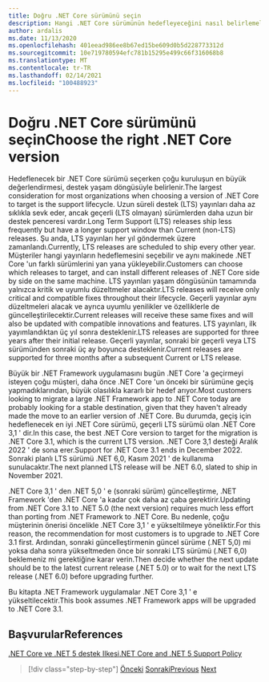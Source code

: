 ```yaml
---
title: Doğru .NET Core sürümünü seçin
description: Hangi .NET Core sürümünün hedefleyeceğini nasıl belirlemelisiniz?
author: ardalis
ms.date: 11/13/2020
ms.openlocfilehash: 401eead986ee8b67ed15be609d0b5d228773312d
ms.sourcegitcommit: 10e719780594efc781b15295e499c66f316068b8
ms.translationtype: MT
ms.contentlocale: tr-TR
ms.lasthandoff: 02/14/2021
ms.locfileid: "100488923"
---
```

# <a name="choose-the-right-net-core-version"></a><span data-ttu-id="c1665-103">Doğru .NET Core sürümünü seçin</span><span class="sxs-lookup"><span data-stu-id="c1665-103">Choose the right .NET Core version</span></span>

<span data-ttu-id="c1665-104">Hedeflenecek bir .NET Core sürümü seçerken çoğu kuruluşun en büyük değerlendirmesi, destek yaşam döngüsüyle belirlenir.</span><span class="sxs-lookup"><span data-stu-id="c1665-104">The largest consideration for most organizations when choosing a version of .NET Core to target is the support lifecycle.</span></span> <span data-ttu-id="c1665-105">Uzun süreli destek (LTS) yayınları daha az sıklıkla sevk eder, ancak geçerli (LTS olmayan) sürümlerden daha uzun bir destek penceresi vardır.</span><span class="sxs-lookup"><span data-stu-id="c1665-105">Long Term Support (LTS) releases ship less frequently but have a longer support window than Current (non-LTS) releases.</span></span> <span data-ttu-id="c1665-106">Şu anda, LTS yayınları her yıl göndermek üzere zamanlandı.</span><span class="sxs-lookup"><span data-stu-id="c1665-106">Currently, LTS releases are scheduled to ship every other year.</span></span> <span data-ttu-id="c1665-107">Müşteriler hangi yayınların hedeflemesini seçebilir ve aynı makinede .NET Core 'un farklı sürümlerini yan yana yükleyebilir.</span><span class="sxs-lookup"><span data-stu-id="c1665-107">Customers can choose which releases to target, and can install different releases of .NET Core side by side on the same machine.</span></span> <span data-ttu-id="c1665-108">LTS yayınları yaşam döngüsünün tamamında yalnızca kritik ve uyumlu düzeltmeler alacaktır.</span><span class="sxs-lookup"><span data-stu-id="c1665-108">LTS releases will receive only critical and compatible fixes throughout their lifecycle.</span></span> <span data-ttu-id="c1665-109">Geçerli yayınlar aynı düzeltmeleri alacak ve ayrıca uyumlu yenilikler ve özelliklerle de güncelleştirilecektir.</span><span class="sxs-lookup"><span data-stu-id="c1665-109">Current releases will receive these same fixes and will also be updated with compatible innovations and features.</span></span> <span data-ttu-id="c1665-110">LTS yayınları, ilk yayımlandıktan üç yıl sonra desteklenir.</span><span class="sxs-lookup"><span data-stu-id="c1665-110">LTS releases are supported for three years after their initial release.</span></span> <span data-ttu-id="c1665-111">Geçerli yayınlar, sonraki bir geçerli veya LTS sürümünden sonraki üç ay boyunca desteklenir.</span><span class="sxs-lookup"><span data-stu-id="c1665-111">Current releases are supported for three months after a subsequent Current or LTS release.</span></span>

<span data-ttu-id="c1665-112">Büyük bir .NET Framework uygulamasını bugün .NET Core 'a geçirmeyi isteyen çoğu müşteri, daha önce .NET Core 'un önceki bir sürümüne geçiş yapmadıklarından, büyük olasılıkla kararlı bir hedef arıyor.</span><span class="sxs-lookup"><span data-stu-id="c1665-112">Most customers looking to migrate a large .NET Framework app to .NET Core today are probably looking for a stable destination, given that they haven't already made the move to an earlier version of .NET Core.</span></span> <span data-ttu-id="c1665-113">Bu durumda, geçiş için hedeflenecek en iyi .NET Core sürümü, geçerli LTS sürümü olan .NET Core 3,1 ' dir.</span><span class="sxs-lookup"><span data-stu-id="c1665-113">In this case, the best .NET Core version to target for the migration is .NET Core 3.1, which is the current LTS version.</span></span> <span data-ttu-id="c1665-114">.NET Core 3,1 desteği Aralık 2022 ' de sona erer.</span><span class="sxs-lookup"><span data-stu-id="c1665-114">Support for .NET Core 3.1 ends in December 2022.</span></span> <span data-ttu-id="c1665-115">Sonraki planlı LTS sürümü .NET 6,0, Kasım 2021 ' de kullanıma sunulacaktır.</span><span class="sxs-lookup"><span data-stu-id="c1665-115">The next planned LTS release will be .NET 6.0, slated to ship in November 2021.</span></span>

<span data-ttu-id="c1665-116">.NET Core 3,1 ' den .NET 5,0 ' e (sonraki sürüm) güncelleştirme, .NET Framework 'den .NET Core 'a kadar çok daha az çaba gerektirir.</span><span class="sxs-lookup"><span data-stu-id="c1665-116">Updating from .NET Core 3.1 to .NET 5.0 (the next version) requires much less effort than porting from .NET Framework to .NET Core.</span></span> <span data-ttu-id="c1665-117">Bu nedenle, çoğu müşterinin önerisi öncelikle .NET Core 3,1 ' e yükseltilmeye yöneliktir.</span><span class="sxs-lookup"><span data-stu-id="c1665-117">For this reason, the recommendation for most customers is to upgrade to .NET Core 3.1 first.</span></span> <span data-ttu-id="c1665-118">Ardından, sonraki güncelleştirmenin güncel sürüme (.NET 5,0) mi yoksa daha sonra yükseltmeden önce bir sonraki LTS sürümü (.NET 6,0) beklemeniz mi gerektiğine karar verin.</span><span class="sxs-lookup"><span data-stu-id="c1665-118">Then decide whether the next update should be to the latest current release (.NET 5.0) or to wait for the next LTS release (.NET 6.0) before upgrading further.</span></span>

<span data-ttu-id="c1665-119">Bu kitapta .NET Framework uygulamalar .NET Core 3,1 ' e yükseltilecektir.</span><span class="sxs-lookup"><span data-stu-id="c1665-119">This book assumes .NET Framework apps will be upgraded to .NET Core 3.1.</span></span>

## <a name="references"></a><span data-ttu-id="c1665-120">Başvurular</span><span class="sxs-lookup"><span data-stu-id="c1665-120">References</span></span>

[<span data-ttu-id="c1665-121">.NET Core ve .NET 5 destek Ilkesi</span><span class="sxs-lookup"><span data-stu-id="c1665-121">.NET Core and .NET 5 Support Policy</span></span>](https://dotnet.microsoft.com/platform/support/policy/dotnet-core)

>[!div class="step-by-step"]
><span data-ttu-id="c1665-122">[Önceki](migrate-aspnet-core-2-1.md) 
> [Sonraki](incremental-migration-strategies.md)</span><span class="sxs-lookup"><span data-stu-id="c1665-122">[Previous](migrate-aspnet-core-2-1.md)
[Next](incremental-migration-strategies.md)</span></span>
